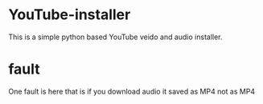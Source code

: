 # YouTube-installer

This is a simple python based YouTube veido and audio installer.

# fault

One fault is here that is if you download audio it saved as MP4 not as MP4 
